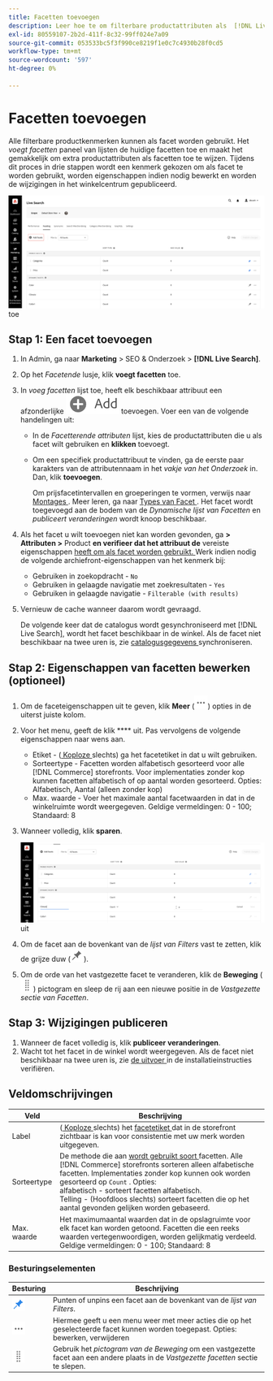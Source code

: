 ```yaml
---
title: Facetten toevoegen
description: Leer hoe te om filterbare productattributen als  [!DNL Live Search]  facetten toe te voegen.
exl-id: 80559107-2b2d-411f-8c32-99ff024e7a09
source-git-commit: 053533bc5f3f990ce8219f1e0c7c4930b28f0cd5
workflow-type: tm+mt
source-wordcount: '597'
ht-degree: 0%

---
```


# Facetten toevoegen

Alle filterbare productkenmerken kunnen als facet worden gebruikt. Het *voegt facetten* paneel van lijsten de huidige facetten toe en maakt het gemakkelijk om extra productattributen als facetten toe te wijzen. Tijdens dit proces in drie stappen wordt een kenmerk gekozen om als facet te worden gebruikt, worden eigenschappen indien nodig bewerkt en worden de wijzigingen in het winkelcentrum gepubliceerd.

![ voegt Facetten ](assets/facets-add.png) toe

## Stap 1: Een facet toevoegen

1. In Admin, ga naar **Marketing** > SEO &amp; Onderzoek > **[!DNL Live Search]**.
1. Op het *Facetende* lusje, klik **voegt facetten** toe.
1. In *voeg facetten* lijst toe, heeft elk beschikbaar attribuut een afzonderlijke ![ knoop ](assets/btn-add.png) toevoegen. Voer een van de volgende handelingen uit:

   * In de *Facetterende attributen* lijst, kies de productattributen die u als facet wilt gebruiken en **klikken** toevoegt.
   * Om een specifiek productattribuut te vinden, ga de eerste paar karakters van de attributennaam in het *vakje van het Onderzoek* in. Dan, klik **toevoegen**.

     Om prijsfacetintervallen en groeperingen te vormen, verwijs naar [ Montages ](settings.md). Meer leren, ga naar [ Types van Facet ](facets-type.md).
Het facet wordt toegevoegd aan de bodem van de *Dynamische lijst van Facetten* en *publiceert veranderingen* wordt knoop beschikbaar.

1. Als het facet u wilt toevoegen niet kan worden gevonden, ga **> Attributen >** Product **en verifieer dat het attribuut de** vereiste eigenschappen [ heeft om als facet worden gebruikt. ](facets.md) Werk indien nodig de volgende archiefront-eigenschappen van het kenmerk bij:

   * Gebruiken in zoekopdracht - `No`
   * Gebruiken in gelaagde navigatie met zoekresultaten - `Yes`
   * Gebruiken in gelaagde navigatie - `Filterable (with results)`

1. Vernieuw de cache wanneer daarom wordt gevraagd.

   De volgende keer dat de catalogus wordt gesynchroniseerd met [!DNL Live Search], wordt het facet beschikbaar in de winkel. Als de facet niet beschikbaar na twee uren is, zie [ catalogusgegevens ](install.md#synchronize-catalog-data) synchroniseren.

## Stap 2: Eigenschappen van facetten bewerken (optioneel)

1. Om de faceteigenschappen uit te geven, klik **Meer** (![ Meer selecteur ](assets/btn-more.png)) opties in de uiterst juiste kolom.
1. Voor het menu, geeft de klik **** uit. Pas vervolgens de volgende eigenschappen naar wens aan.

   * Etiket - ([ Koploze ](facets-type.md) slechts) ga het facetetiket in dat u wilt gebruiken.
   * Sorteertype - Facetten worden alfabetisch gesorteerd voor alle [!DNL Commerce] storefronts. Voor implementaties zonder kop kunnen facetten alfabetisch of op aantal worden gesorteerd. Opties: Alfabetisch, Aantal (alleen zonder kop)
   * Max. waarde - Voer het maximale aantal facetwaarden in dat in de winkelruimte wordt weergegeven. Geldige vermeldingen: 0 - 100; Standaard: 8

1. Wanneer volledig, klik **sparen**.

   ![ geeft Facetten ](assets/facet-edit.png) uit

1. Om de facet aan de bovenkant van de *lijst van Filters* vast te zetten, klik de grijze duw (![ Vastzetten selecteur ](assets/btn-pin-gray.png)).
1. Om de orde van het vastgezette facet te veranderen, klik de **Beweging** (![ de selecteur van de Beweging ](assets/btn-move.png)) pictogram en sleep de rij aan een nieuwe positie in de *Vastgezette sectie van Facetten*.

## Stap 3: Wijzigingen publiceren

1. Wanneer de facet volledig is, klik **publiceer veranderingen**.
1. Wacht tot het facet in de winkel wordt weergegeven.
Als de facet niet beschikbaar na twee uren is, zie [ de uitvoer ](install.md#synchronize-catalog-data) in de installatieinstructies verifiëren.

## Veldomschrijvingen

| Veld | Beschrijving |
|--- |--- |
| Label | ([ Koploze ](facets-type.md) slechts) het [ facetetiket ](facets-type.md) dat in de storefront zichtbaar is kan voor consistentie met uw merk worden uitgegeven. |
| Sorteertype | De methode die aan [ wordt gebruikt soort ](facets-type.md) facetten. Alle [!DNL Commerce] storefronts sorteren alleen alfabetische facetten. Implementaties zonder kop kunnen ook worden gesorteerd op `Count` . Opties:<br /> alfabetisch - sorteert facetten alfabetisch.<br /> Telling - (Hoofdloos slechts) sorteert facetten die op het aantal gevonden gelijken worden gebaseerd. |
| Max. waarde | Het maximumaantal waarden dat in de opslagruimte voor elk facet kan worden getoond. Facetten die een reeks waarden vertegenwoordigen, worden gelijkmatig verdeeld. Geldige vermeldingen: 0 - 100; Standaard: 8 |

### Besturingselementen

| Besturing | Beschrijving |
|--- |--- |
| ![ Vastzetten selecteur ](assets/btn-pin-blue.png) | Punten of unpins een facet aan de bovenkant van de *lijst van Filters*. |
| ![ Meer selecteur ](assets/btn-more.png) | Hiermee geeft u een menu weer met meer acties die op het geselecteerde facet kunnen worden toegepast. Opties: bewerken, verwijderen |
| ![ de selecteur van de Beweging ](assets/btn-move.png) | Gebruik het *pictogram van de Beweging* om een vastgezette facet aan een andere plaats in de *Vastgezette facetten* sectie te slepen. |
